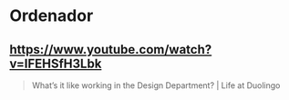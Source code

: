 # Ordenador

## https://www.youtube.com/watch?v=IFEHSfH3Lbk

> What’s it like working in the Design Department? | Life at Duolingo 
